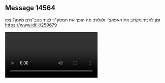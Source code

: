 ## Message 14564

זמן להכיר מקרוב את האפאצ'י ולגלות:
מה הופך את המסק"ר לציד כטב"מים מיומן? צפו
https://www.idf.il/259679

![Video](https://data.iron-swords.co.il/2024/December/23/https://data.iron-swords.co.il/2024/December/23/14564/14564_media.mp4)
